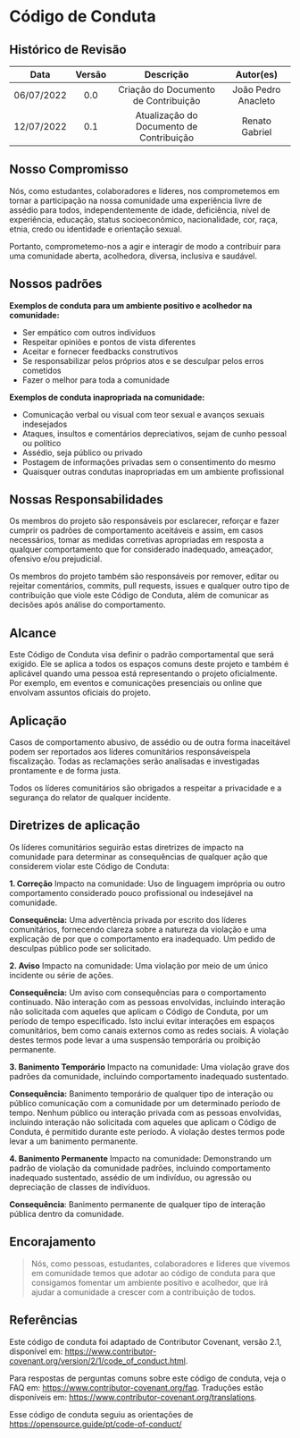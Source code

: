 # Código de Conduta

## Histórico de Revisão

| Data | Versão | Descrição | Autor(es) |
| :-: | :-: | :-: | :-: |
| 06/07/2022 | 0.0 | Criação do Documento de Contribuição | João Pedro Anacleto |
| 12/07/2022 | 0.1 | Atualização do Documento de Contribuição | Renato Gabriel |

## Nosso Compromisso
Nós, como estudantes, colaboradores e líderes, nos comprometemos em tornar a participação na nossa comunidade uma experiência livre de assédio para todos, independentemente de idade, deficiência, nível de experiência, educação, status socioeconômico, nacionalidade, cor, raça, etnia, credo ou identidade e orientação sexual.

Portanto, comprometemo-nos a agir e interagir de modo a contribuir para uma comunidade aberta, acolhedora, diversa, inclusiva e saudável.

## Nossos padrões

**Exemplos de conduta para um ambiente positivo e acolhedor na comunidade:**
- Ser empático com outros indivíduos
- Respeitar opiniões e pontos de vista diferentes
- Aceitar e fornecer feedbacks construtivos
- Se responsabilizar pelos próprios atos e se desculpar pelos erros cometidos
- Fazer o melhor para toda a comunidade

**Exemplos de conduta inapropriada na comunidade:**
- Comunicação verbal ou visual com teor sexual e avanços sexuais indesejados
- Ataques, insultos e comentários depreciativos, sejam de cunho pessoal ou político
- Assédio, seja público ou privado
- Postagem de informações privadas sem o consentimento do mesmo 
- Quaisquer outras condutas inapropriadas em um ambiente profissional

## Nossas Responsabilidades

Os membros do projeto são responsáveis ​​por esclarecer, reforçar e fazer cumprir os padrões de comportamento aceitáveis e assim, em casos necessários, tomar as medidas corretivas apropriadas em resposta a qualquer comportamento que for considerado inadequado, ameaçador, ofensivo e/ou prejudicial.

Os membros do projeto também são responsáveis por remover, editar ou rejeitar comentários, commits, pull requests, issues e qualquer outro tipo de contribuição que viole este Código de Conduta, além de comunicar as decisões após análise do comportamento.

## Alcance

Este Código de Conduta visa definir o padrão comportamental que será exigido. Ele se aplica a todos os espaços comuns deste projeto e também é aplicável quando uma pessoa está representando o projeto oficialmente. Por exemplo, em eventos e comunicações presenciais ou online que envolvam assuntos oficiais do projeto.

## Aplicação

Casos de comportamento abusivo, de assédio ou de outra forma inaceitável podem ser reportados aos líderes comunitários responsáveis ​​pela fiscalização. Todas as reclamações serão analisadas e investigadas prontamente e de forma justa.

Todos os líderes comunitários são obrigados a respeitar a privacidade e a segurança do relator de qualquer incidente.

## Diretrizes de aplicação

Os líderes comunitários seguirão estas diretrizes de impacto na comunidade para determinar as consequências de qualquer ação que considerem violar este Código de Conduta:

**1. Correção**
Impacto na comunidade: Uso de linguagem imprópria ou outro comportamento considerado pouco profissional ou indesejável na comunidade.

**Consequência:** Uma advertência privada por escrito dos líderes comunitários, fornecendo clareza sobre a natureza da violação e uma explicação de por que o comportamento era inadequado. Um pedido de desculpas público pode ser solicitado.

**2. Aviso**
Impacto na comunidade: Uma violação por meio de um único incidente ou série de ações.

**Consequência:** Um aviso com consequências para o comportamento continuado. Não interação com as pessoas envolvidas, incluindo interação não solicitada com aqueles que aplicam o Código de Conduta, por um período de tempo especificado. Isto inclui evitar interações em espaços comunitários, bem como canais externos como as redes sociais. A violação destes termos pode levar a uma suspensão temporária ou proibição permanente.

**3. Banimento Temporário**
Impacto na comunidade: Uma violação grave dos padrões da comunidade, incluindo comportamento inadequado sustentado.

**Consequência:** Banimento temporário de qualquer tipo de interação ou público comunicação com a comunidade por um determinado período de tempo. Nenhum público ou interação privada com as pessoas envolvidas, incluindo interação não solicitada com aqueles que aplicam o Código de Conduta, é permitido durante este período. A violação destes termos pode levar a um banimento permanente.

**4. Banimento Permanente**
Impacto na comunidade: Demonstrando um padrão de violação da comunidade padrões, incluindo comportamento inadequado sustentado, assédio de um indivíduo, ou agressão ou depreciação de classes de indivíduos.

**Consequência**: Banimento permanente de qualquer tipo de interação pública dentro da comunidade.

## Encorajamento 

>Nós, como pessoas, estudantes, colaboradores e líderes que vivemos em comunidade temos que adotar ao código de conduta para que consigamos fomentar um ambiente positivo e acolhedor, que irá ajudar a comunidade a crescer com a contribuição de todos. 

## Referências

Este código de conduta foi adaptado de Contributor Covenant, versão 2.1, disponível em: https://www.contributor-covenant.org/version/2/1/code_of_conduct.html.

Para respostas de perguntas comuns sobre este código de conduta, veja o FAQ em: https://www.contributor-covenant.org/faq. Traduções estão disponíveis em: https://www.contributor-covenant.org/translations.

Esse código de conduta seguiu as orientações de https://opensource.guide/pt/code-of-conduct/